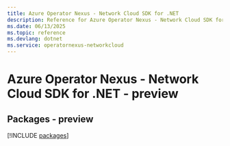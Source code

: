 ```yaml
---
title: Azure Operator Nexus - Network Cloud SDK for .NET
description: Reference for Azure Operator Nexus - Network Cloud SDK for .NET
ms.date: 06/13/2025
ms.topic: reference
ms.devlang: dotnet
ms.service: operatornexus-networkcloud
---
```

# Azure Operator Nexus - Network Cloud SDK for .NET - preview
## Packages - preview
[!INCLUDE [packages](operator-nexus---network-cloud-index.md)]
